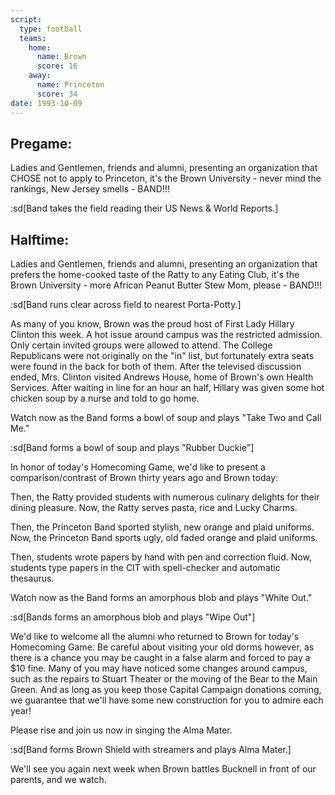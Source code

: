 ```yaml
---
script:
  type: football
  teams:
    home:
      name: Brown
      score: 16
    away:
      name: Princeton
      score: 34
date: 1993-10-09
---
```


## Pregame:

Ladies and Gentlemen, friends and alumni, presenting an organization that CHOSE not to apply to Princeton, it's the Brown University - never mind the rankings, New Jersey smells - BAND!!!

:sd[Band takes the field reading their US News & World Reports.]

## Halftime:

Ladies and Gentlemen, friends and alumni, presenting an organization that prefers the home-cooked taste of the Ratty to any Eating Club, it's the Brown University - more African Peanut Butter Stew Mom, please - BAND!!!

:sd[Band runs clear across field to nearest Porta-Potty.]

As many of you know, Brown was the proud host of First Lady Hillary Clinton this week. A hot issue around campus was the restricted admission. Only certain invited groups were allowed to attend. The College Republicans were not originally on the "in" list, but fortunately extra seats were found in the back for both of them. After the televised discussion ended, Mrs. Clinton visited Andrews House, home of Brown's own Health Services. After waiting in line for an hour an half, Hillary was given some hot chicken soup by a nurse and told to go home.

Watch now as the Band forms a bowl of soup and plays "Take Two and Call Me."

:sd[Band forms a bowl of soup and plays "Rubber Duckie"]

In honor of today's Homecoming Game, we'd like to present a comparison/contrast of Brown thirty years ago and Brown today:

Then, the Ratty provided students with numerous culinary delights for their dining pleasure. Now, the Ratty serves pasta, rice and Lucky Charms.

Then, the Princeton Band sported stylish, new orange and plaid uniforms. Now, the Princeton Band sports ugly, old faded orange and plaid uniforms.

Then, students wrote papers by hand with pen and correction fluid. Now, students type papers in the CIT with spell-checker and automatic thesaurus.

Watch now as the Band forms an amorphous blob and plays "White Out."

:sd[Bands forms an amorphous blob and plays "Wipe Out"]

We'd like to welcome all the alumni who returned to Brown for today's Homecoming Game. Be careful about visiting your old dorms however, as there is a chance you may be caught in a false alarm and forced to pay a $10 fine. Many of you may have noticed some changes around campus, such as the repairs to Stuart Theater or the moving of the Bear to the Main Green. And as long as you keep those Capital Campaign donations coming, we guarantee that we'll have some new construction for you to admire each year!

Please rise and join us now in singing the Alma Mater.

:sd[Band forms Brown Shield with streamers and plays Alma Mater.]

We'll see you again next week when Brown battles Bucknell in front of our parents, and we watch.
